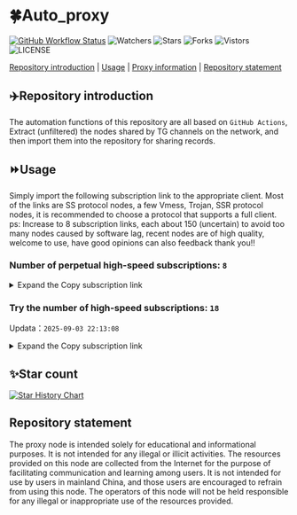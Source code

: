 # 🍀Auto_proxy
[![GitHub Workflow Status](https://img.shields.io/github/actions/workflow/status/PangTouY00/Auto_proxy/main.yml?branch=main)](https://github.com/PangTouY00/Auto_proxy/actions/workflows/main.yml?branch=main) 
![Watchers](https://img.shields.io/github/watchers/w1770946466/Auto_proxy) ![Stars](https://img.shields.io/github/stars/PangTouY00/Auto_proxy) ![Forks](https://img.shields.io/github/forks/w1770946466/Auto_proxy) ![Vistors](https://visitor-badge.laobi.icu/badge?page_id=PangTouY00.Auto_proxy) ![LICENSE](https://img.shields.io/badge/license-CC%20BY--SA%204.0-green.svg)

[Repository introduction](https://github.com/PangTouY00/Auto_proxy#Repositoryintroduction) | [Usage](https://github.com/PangTouY00/Auto_proxy#Usage) | [Proxy information](https://github.com/PangTouY00/Auto_proxy#Proxyinformation) | [Repository statement](https://github.com/PangTouY00/Auto_proxy#Repositorystatement)

## ✈️Repository introduction
The automation functions of this repository are all based on `GitHub Actions`,
Extract (unfiltered) the nodes shared by TG channels on the network, and then import them into the repository for sharing records.

## ⏩Usage
Simply import the following subscription link to the appropriate client. Most of the links are SS protocol nodes, a few Vmess, Trojan, SSR protocol nodes, it is recommended to choose a protocol that supports a full client.
ps: Increase to 8 subscription links, each about 150 (uncertain) to avoid too many nodes caused by software lag, recent nodes are of high quality, welcome to use, have good opinions can also feedback thank you!!

### Number of perpetual high-speed subscriptions: `8`

<details>
  <summary>Expand the Copy subscription link</summary>

  
- [Multiprotocol Base64 encoding](https://raw.githubusercontent.com/PangTouY00/Auto_proxy/main/Long_term_subscription1)
`https://raw.githubusercontent.com/PangTouY00/Auto_proxy/main/Long_term_subscription_num`
`Total number of merge nodes: 145`

- [Multiprotocol Base64 encoding](https://raw.githubusercontent.com/PangTouY00/Auto_proxy/main/Long_term_subscription1)
`https://raw.githubusercontent.com/PangTouY00/Auto_proxy/main/Long_term_subscription1`
`Total number of merge nodes: 19`

- [Multiprotocol Base64 encoding](https://raw.githubusercontent.com/PangTouY00/Auto_proxy/main/Long_term_subscription2)
`https://raw.githubusercontent.com/PangTouY00/Auto_proxy/main/Long_term_subscription2`
`Total number of merge nodes: 19`

- [Multiprotocol Base64 encoding](https://raw.githubusercontent.com/PangTouY00/Auto_proxy/main/Long_term_subscription3)
`https://raw.githubusercontent.com/PangTouY00/Auto_proxy/main/Long_term_subscription3`
`Total number of merge nodes: 19`

- [Multiprotocol Base64 encoding](https://raw.githubusercontent.com/PangTouY00/Auto_proxy/main/Long_term_subscription4)
`https://raw.githubusercontent.com/PangTouY00/Auto_proxy/main/Long_term_subscription4`
`Total number of merge nodes: 19`

- [Multiprotocol Base64 encoding](https://raw.githubusercontent.comPangTouY00/Auto_proxy/main/Long_term_subscription5)
`https://raw.githubusercontent.com/PangTouY00/Auto_proxy/main/Long_term_subscription5`
`Total number of merge nodes: 19`

- [Multiprotocol Base64 encoding](https://raw.githubusercontent.com/PangTouY00/Auto_proxy/main/Long_term_subscription6)
`https://raw.githubusercontent.com/PangTouY00/Auto_proxy/main/Long_term_subscription6`
`Total number of merge nodes: 19`

- [Multiprotocol Base64 encoding](https://raw.githubusercontent.com/PangTouY00/Auto_proxy/main/Long_term_subscription7)
`https://raw.githubusercontent.com/PangTouY00/Auto_proxy/main/Long_term_subscription7`
`Total number of merge nodes: 19`

- [Multiprotocol Base64 encoding](https://raw.githubusercontent.com/PangTouY00/Auto_proxy/main/Long_term_subscription8)
`https://raw.githubusercontent.com/PangTouY00/Auto_proxy/main/Long_term_subscription8`
`Total number of merge nodes: 12`

- [Clash subscription](https://raw.githubusercontent.com/PangTouY00/Auto_proxy/main/Long_term_subscription2.yaml)
`https://raw.githubusercontent.com/PangTouY00/Auto_proxy/main/Long_term_subscription1.yaml`


- [Clash subscription](https://raw.githubusercontent.com/PangTouY00/Auto_proxy/main/Long_term_subscription2.yaml)
`https://raw.githubusercontent.com/PangTouY00/Auto_proxy/main/Long_term_subscription2.yaml`


- [Clash subscription](https://raw.githubusercontent.com/PangTouY00/Auto_proxy/main/Long_term_subscription3.yaml)
`https://raw.githubusercontent.com/PangTouY00/Auto_proxy/main/Long_term_subscription3.yaml`
  
</details>

### Try the number of high-speed subscriptions: `18`
Updata：`2025-09-03 22:13:08`


<details>
  <summary>Expand the Copy subscription link</summary>  



























































































































































































































































































































































































































































































































































































































































































































































































































































































































































































































































































































































































































































































































































































































































































































































































































































































































































































































































































































































































































































































































































































































































































































































































































































































































































































































































































































































































































































































































































































































































































































































































































































































































































































































































































































































































































































































































































































































































































































































































































































































































































































































































































































































































































































































































































































































































































































































































































































































































































































































































































































































































































































































































































































































































































































































































































































































































































































































































































































































































































































































































































































































































































































































































































































































































































































































































































































































































































































































































































































































































































































































































































































































































































































































































































































































































































































































































































































































































































































































































































































































































































































































































































































































































































































































































































































































































































































































































































































































































































































































































































































































































































































































































































































































































































































































































































































































































































































































































































































































































































































































































































































































































































































































































































































































































































































































































































































































































































































































































































































































































































































































































































































































































































































































































































































































































































































































































































































































































































































































































































































































































































































































































































































































































































































































































































































































































































































































































































































































































































































































































































































































































































































































































































































































































































































































































































































































































































































































































































































































































































































































































































































































































































































































































































































































































































































































































































































































































































































































































































































































































































































































































































































































































































































































































































































































































































































































































































































































































































































































































































































































































































































































































































































































































































































































































































































































































































































































































































































































































































































































































































































































































































































































































































































































































































































































































































































































































































































































































































































































































































































































































































































































































































































































































































































































































































































































































































































































































































































































































































































































































































































































































































































































































































































































































































































































































































































































































































































































































































































































































































































































































































































































































































































































































































































































































































































































































































































































































































































































































































































































































































































































































































































































































































































































































































































































































































































































































































































































































































































































































































































































































































































































































































































































































































































































































































































































































































































































































































































































































































































































































































































































































































































































































































































































>Trial subscription：
`https://qingyun.zybs.eu.org/api/v1/client/subscribe?token=cddce08508dfd48f256bded6d2e7a646`




>Trial subscription：
`https://sdvpapi.meytsoyxx.com/api/v1/client/subscribe?token=736a6ff0d5cad7381e0914105231b667`




>Trial subscription：
`https://www.eeevpn.com/api/v1/client/subscribe?token=0f18d3221bc90b44156557abbb769f0f`




>Trial subscription：
`https://dl.vfkum.website/api/v1/client/subscribe?token=5f758ad72e29ac29646c27da983cfca3`




>Trial subscription：
`https://ldld.whtjdasha.com/api/v1/client/subscribe?token=60c9747f1078ee382d801be974ff3528`




>Trial subscription：
`https://www.v3ml.com/api/v1/client/subscribe?token=7ee57ef8696e4ccc4abafebc8b2d8ddf`




>Trial subscription：
`https://dash.tuzivip02.top/api/v1/client/subscribe?token=d211b3891463b10652da00e5cefda4d3`




>Trial subscription：
`http://tinnyrick8888.com/api/v1/client/subscribe?token=ddd0856bd54ead27c985a3bbda1842a8`




>Trial subscription：
`https://go.yueyun.de/api/v1/client/subscribe?token=fdd10d92fc814615c15c8c688e5de12b`




>Trial subscription：
`https://ld88.nxxbbf.com/api/v1/client/subscribe?token=a6b1758babe9cf3316abb6a617da68ec`




>Trial subscription：
`https://v2b.zyrhk.top/api/v1/client/subscribe?token=3cc4621d1253fe8411c099a3bb12379f`




>Trial subscription：
`https://kingfisher.top/api/v1/client/subscribe?token=e8021e3eb2efbf1ab6a72ceeb501935a`




>Trial subscription：
`https://dashuai.us/api/v1/client/subscribe?token=349f074be3978b138c48e9d3289c4c19`




>Trial subscription：
`https://nekocloud.qzz.io/api/v1/client/subscribe?token=926e4924ea706a72094f94ccfbd82577`




>Trial subscription：
`https://dash.tuzivip03.top/api/v1/client/subscribe?token=6b91a5225ac87622f6213c0c9fd2712a`




>Trial subscription：
`https://cfvpn.com/api/v1/client/subscribe?token=5d430bb89f55da4a5041274d1267c99a`




>Trial subscription：
`https://dash.tuzivip01.top/api/v1/client/subscribe?token=9f4ecb65b1e496e432ab2c45aeb5166e`




>Trial subscription：
`https://yywhale.com/api/v1/client/subscribe?token=7c2a078f089e45bc240e3109a38cbd71`



</details>

## ✨Star count
[![Star History Chart](https://api.star-history.com/svg?repos=PangTouY00/Auto_proxy&type=Date)](https://star-history.com/#w1770946466/Auto_proxy&Date)



## Repository statement
The proxy node is intended solely for educational and informational purposes. It is not intended for any illegal or illicit activities. The resources provided on this node are collected from the Internet for the purpose of facilitating communication and learning among users. It is not intended for use by users in mainland China, and those users are encouraged to refrain from using this node. The operators of this node will not be held responsible for any illegal or inappropriate use of the resources provided.
